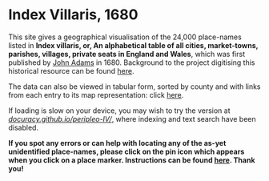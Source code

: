 # Index Villaris, 1680

This site gives a geographical visualisation of the 24,000 place-names listed in __Index villaris, or, An alphabetical table of all cities, market-towns, parishes, villages, private seats in England and Wales__, which was first published by [John Adams](https://en.wikipedia.org/wiki/John_Adams_(cartographer)) in 1680. Background to the project digitising this historical resource can be found [here](https://viaeregiae.org/wiki/Index_Villaris).

The data can also be viewed in tabular form, sorted by county and with links from each entry to its map representation: click [here](./table/).

If loading is slow on your device, you may wish to try the version at [_docuracy.github.io/peripleo-IV/_](https://docuracy.github.io/peripleo-IV/#/5.91/-3.0175/53.1069/mode=points+facet=county), where indexing and text search have been disabled.

__If you spot any errors or can help with locating any of the as-yet unidentified place-names, please click on the pin icon which appears when you click on a place marker. Instructions can be found [here](https://viaeregiae.org/wiki/IV-Peripleo-Instructions). Thank you!__